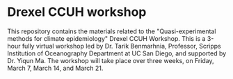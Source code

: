 # Drexel CCUH workshop
This repository contains the materials related to the "Quasi-experimental methods for climate epidemiology" Drexel CCUH Workshop. This is a 3-hour fully virtual workshop led by Dr. Tarik Benmarhnia, Professor, Scripps Institution of Oceanography Department at UC San Diego, and supported by Dr. Yiqun Ma. The workshop will take place over three weeks, on Friday, March 7, March 14, and March 21. 
